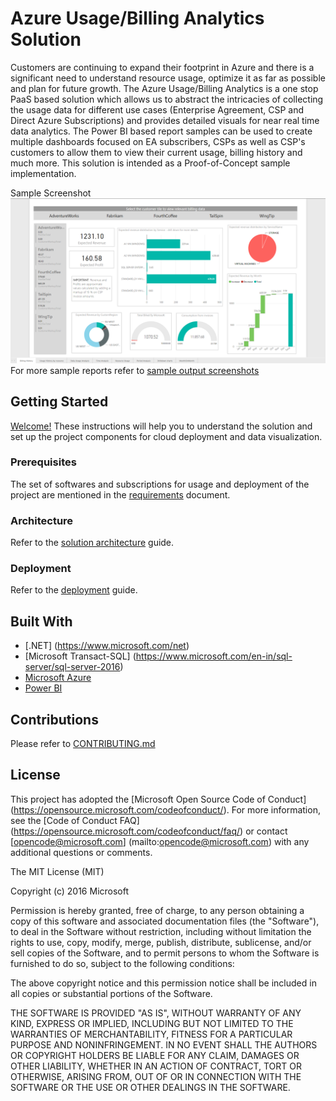 # Azure Usage/Billing Analytics Solution

Customers are continuing to expand their footprint in Azure and there is a significant need to understand resource usage, optimize it as far as possible and plan for future growth. The Azure Usage/Billing Analytics is a one stop PaaS based solution which allows us to abstract the intricacies of collecting the usage data for different use cases (Enterprise Agreement, CSP and Direct Azure Subscriptions) and provides detailed visuals for near real time data analytics. The Power BI based report samples can be used to create multiple dashboards focused on EA subscribers, CSPs as well as CSP's customers to allow them to view their current usage, billing history and much more. This solution is intended as a Proof-of-Concept sample implementation.

Sample Screenshot
![sample power bi report](/Documentation/Images/powerbisamples/CspHistoricBillingTrends.png)
For more sample reports refer to [sample output screenshots](Documentation/SampleOutputScreenshots.md)

## Getting Started

[Welcome!](Documentation/GettingStarted.md)  These instructions will help you to understand the solution and set up the project components for cloud deployment and data visualization. 

### Prerequisites

The set of softwares and subscriptions for usage and deployment of the project are mentioned in the [requirements](Documentation/Requirement.md) document.

### Architecture

Refer to the [solution architecture](Documentation/SolutionArchitecture.md) guide. 

### Deployment 

Refer to the [deployment](Documentation/DeploymentSteps.md) guide. 


## Built With

* [.NET] (https://www.microsoft.com/net)
* [Microsoft Transact-SQL] (https://www.microsoft.com/en-in/sql-server/sql-server-2016)
* [Microsoft Azure](https://azure.microsoft.com/en-us/)
* [Power BI](https://msit.powerbi.com/)

## Contributions

Please refer to [CONTRIBUTING.md](Documentation/CONTRIBUTING.md)

## License

This project has adopted the [Microsoft Open Source Code of Conduct] (https://opensource.microsoft.com/codeofconduct/). For more information, see the [Code of Conduct FAQ] (https://opensource.microsoft.com/codeofconduct/faq/) or contact [opencode@microsoft.com] (mailto:opencode@microsoft.com) with any additional questions or comments.

The MIT License (MIT)

Copyright (c) 2016 Microsoft

Permission is hereby granted, free of charge, to any person obtaining a copy of this software and associated documentation files (the "Software"), to deal in the Software without restriction, including without limitation the rights to use, copy, modify, merge, publish, distribute, sublicense, and/or sell copies of the Software, and to permit persons to whom the Software is furnished to do so, subject to the following conditions:

The above copyright notice and this permission notice shall be included in all copies or substantial portions of the Software.

THE SOFTWARE IS PROVIDED "AS IS", WITHOUT WARRANTY OF ANY KIND, EXPRESS OR IMPLIED, INCLUDING BUT NOT LIMITED TO THE WARRANTIES OF MERCHANTABILITY, FITNESS FOR A PARTICULAR PURPOSE AND NONINFRINGEMENT. IN NO EVENT SHALL THE AUTHORS OR COPYRIGHT HOLDERS BE LIABLE FOR ANY CLAIM, DAMAGES OR OTHER LIABILITY, WHETHER IN AN ACTION OF CONTRACT, TORT OR OTHERWISE, ARISING FROM, OUT OF OR IN CONNECTION WITH THE SOFTWARE OR THE USE OR OTHER DEALINGS IN THE SOFTWARE.

